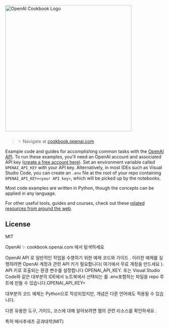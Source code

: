 <a href="https://cookbook.openai.com" target="_blank">
  <picture>
    <source media="(prefers-color-scheme: dark)" srcset="/images/openai-cookbook-white.png" style="max-width: 100%; width: 400px; margin-bottom: 20px">
    <img alt="OpenAI Cookbook Logo" src="/images/openai-cookbook.png" width="400px">
  </picture>
</a>

<h3></h3>
 
> ✨ Navigate at [cookbook.openai.com](https://cookbook.openai.com)

Example code and guides for accomplishing common tasks with the [OpenAI API](https://platform.openai.com/docs/introduction). To run these examples, you'll need an OpenAI account and associated API key ([create a free account here](https://beta.openai.com/signup)). Set an environment variable called `OPENAI_API_KEY` with your API key. Alternatively, in most IDEs such as Visual Studio Code, you can create an `.env` file at the root of your repo containing `OPENAI_API_KEY=<your API key>`, which will be picked up by the notebooks.

Most code examples are written in Python, though the concepts can be applied in any language.

For other useful tools, guides and courses, check out these [related resources from around the web](https://cookbook.openai.com/related_resources).

## License

MIT


OpenAI
✨ cookbook.openai.com 에서 탐색하세요

OpenAI API 로 일반적인 작업을 수행하기 위한 예제 코드와 가이드 . 이러한 예제를 실행하려면 OpenAI 계정과 관련 API 키가 필요합니다( 여기에서 무료 계정을 만드세요 ). API 키로 호출되는 환경 변수를 설정합니다 OPENAI_API_KEY. 또는 Visual Studio Code와 같은 대부분의 IDE에서 노트북에서 선택되는 를 .env포함하는 파일을 repo 루트에 만들 수 있습니다.OPENAI_API_KEY=<your API key>

대부분의 코드 예제는 Python으로 작성되었지만, 개념은 다른 언어에도 적용될 수 있습니다.

다른 유용한 도구, 가이드, 코스에 대해 알아보려면 웹의 관련 리소스를 확인하세요 .

특허
매사추세츠 공과대학(MIT)
